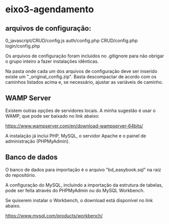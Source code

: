 # eixo3-agendamento

## arquivos de configuração:
0_javascript/CRUD/config.js
auth/config.php
CRUD/config.php
login/config.php

Os arquivos de configuração foram incluidos no .gitignore para não obrigar o grupo inteiro a
fazer instalações idênticas.

Na pasta onde cada um dos arquivos de configuração deve ser inserido existe um "_original_config.zip".
Basta descompactar de acordo com os caminhos listados acima e, se necessário, ajustar as variáveis de caminho.

## WAMP Server

Existem outras opções de servidores locais. A minha sugestão é usar o WAMP, que pode ser baixado no link abaixo:

https://www.wampserver.com/en/download-wampserver-64bits/

A instalação já inclui PHP, MySQL, o servidor Apache e o painel de administração (PHPMyAdmin).


## Banco de dados

O banco de dados para importação é o arquivo "bd_easybook.sql" na raiz do repositório.

A configuração do MySQL, incluindo a importação da estrutura de tabelas, pode ser feita através do PHPMyAdmin ou do
MySQL Workbench.

Se quiserem instalar o Workbench, o download está disponível no link abaixo.

https://www.mysql.com/products/workbench/
